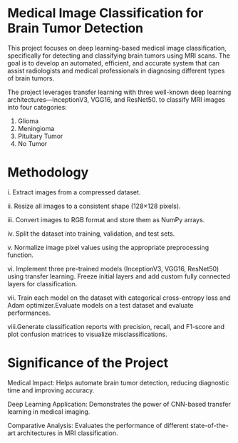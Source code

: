 # Medical Image Classification for Brain Tumor Detection
This project focuses on deep learning-based medical image classification, specifically for detecting and classifying brain tumors using MRI scans. The goal is to develop an automated, efficient, and accurate system that can assist radiologists and medical professionals in diagnosing different types of brain tumors.

The project leverages transfer learning with three well-known deep learning architectures—InceptionV3, VGG16, and ResNet50.
to classify MRI images into four categories:

1. Glioma
2. Meningioma
3. Pituitary Tumor
4. No Tumor

# Methodology

i.   Extract images from a compressed dataset.

ii.  Resize all images to a consistent shape (128×128 pixels).

iii. Convert images to RGB format and store them as NumPy arrays.

iv.  Split the dataset into training, validation, and test sets.

v.   Normalize image pixel values using the appropriate preprocessing function.

vi.  Implement three pre-trained models (InceptionV3, VGG16, ResNet50) using transfer learning. Freeze initial layers and add custom fully connected layers for classification.

vii. Train each model on the dataset with categorical cross-entropy loss and Adam optimizer.Evaluate models on a test dataset and evaluate performances.

viii.Generate classification reports with precision, recall, and F1-score and plot confusion matrices to visualize misclassifications.

# Significance of the Project

Medical Impact: Helps automate brain tumor detection, reducing diagnostic time and improving accuracy.

Deep Learning Application: Demonstrates the power of CNN-based transfer learning in medical imaging.

Comparative Analysis: Evaluates the performance of different state-of-the-art architectures in MRI classification.

